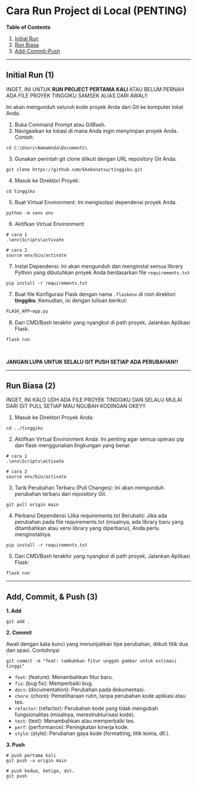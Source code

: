 # Cara Run Project di Local (PENTING)

**Table of Contents**

1. [Initial Run](#initial-run-1)
2. [Run Biasa](#run-biasa-2)
3. [Add-Commit-Push](#add-commit--push-3)

---

## Initial Run (1)

INGET, INI UNTUK **RUN PROJECT PERTAMA KALI** ATAU BELUM PERNAH ADA FILE PROYEK TINGGIKU SAMSEK ALIAS DARI AWAL!!

Ini akan mengunduh seluruh kode proyek Anda dari Git ke komputer lokal Anda.

1. Buka Command Prompt atau GitBash.
2. Navigasikan ke lokasi di mana Anda ingin menyimpan proyek Anda. Contoh:

```shell
cd C:\Users\NamaAnda\Documents\
```

3. Gunakan perintah git clone diikuti dengan URL repository Git Anda.

```shell
git clone https://github.com/kkokonatsu/tinggiku.git
```

4. Masuk ke Direktori Proyek:

```shell
cd tinggiku
```

5. Buat Virtual Environment: Ini mengisolasi dependensi proyek Anda.

```shell
python -m venv env
```

6. Aktifkan Virtual Environment:

```shell
# cara 1
.\env\Scripts\activate

# cara 2
source env/bin/activate
```

7. Instal Dependensi: Ini akan mengunduh dan menginstal semua library Python yang dibutuhkan proyek Anda berdasarkan file `requirements.txt`

```shell
pip install -r requirements.txt
```

7. Buat file Konfigurasi Flask dengan nama `.flaskenv` di root direktori **tinggiku**. Kemudian, isi dengan tulisan berikut:

```python
FLASK_APP=app.py
```

8. Dari CMD/Bash terakhir yang nyangkut di path proyek, Jalankan Aplikasi Flask:

```shell
flask run
```

<br>

**JANGAN LUPA UNTUK SELALU GIT PUSH SETIAP ADA PERUBAHAN!!**

---

## Run Biasa (2)

INGET, INI KALO UDH ADA FILE PROYEK TINGGIKU DAN SELALU MULAI DARI GIT PULL SETIAP MAU NGUBAH KODINGAN OKEY!!

1. Masuk ke Direktori Proyek Anda:

```shell
cd ../tinggiku
```

2. Aktifkan Virtual Environment Anda: Ini penting agar semua operasi pip dan flask menggunakan lingkungan yang benar.

```shell
# cara 1
.\env\Scripts\activate

# cara 2
source env/bin/activate
```

3. Tarik Perubahan Terbaru (Pull Changes): Ini akan mengunduh perubahan terbaru dari repository Git.

```shell
git pull origin main
```

4. Perbarui Dependensi (Jika requirements.txt Berubah): Jika ada perubahan pada file requirements.txt (misalnya, ada library baru yang ditambahkan atau versi library yang diperbarui), Anda perlu menginstalnya.

```shell
pip install -r requirements.txt
```

5. Dari CMD/Bash terakhir yang nyangkut di path proyek, Jalankan Aplikasi Flask:

```shell
flask run
```

---

## Add, Commit, & Push (3)

**1. Add**

```git
git add .
```

**2. Commit**

Awali dengan kata kunci yang menunjukkan tipe perubahan, diikuti titik dua dan spasi. Contohnya:

```
git commit -m "feat: tambahkan fitur unggah gambar untuk estimasi tinggi"
```

- `feat`: (feature): Menambahkan fitur baru.
- `fix`: (bug fix): Memperbaiki bug.
- `docs`: (documentation): Perubahan pada dokumentasi.
- `chore`: (chore): Pemeliharaan rutin, tanpa perubahan kode aplikasi atau tes.
- `refactor`: (refactor): Perubahan kode yang tidak mengubah fungsionalitas (misalnya, merestrukturisasi kode).
- `test`: (test): Menambahkan atau memperbaiki tes.
- `perf`: (performance): Peningkatan kinerja kode.
- `style`: (style): Perubahan gaya kode (formatting, titik koma, dll.).

**3. Push**

```git
# push pertama kali
git push -u origin main

# push kedua, ketiga, dst.
git push
```
